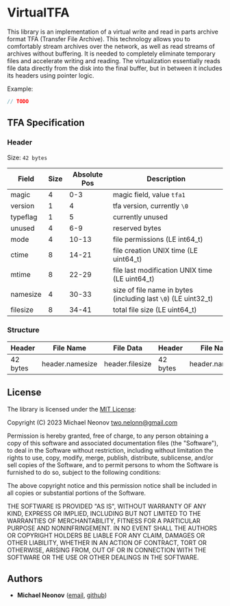 # VirtualTFA

This library is an implementation of a virtual write and read in parts archive format TFA (Transfer File Archive). This technology allows you to comfortably stream archives over the network, as well as read streams of archives without buffering. It is needed to completely eliminate temporary files and accelerate writing and reading. The virtualization essentially reads file data directly from the disk into the final buffer, but in between it includes its headers using pointer logic.

Example:

```c
// TODO
```


## TFA Specification

### Header

Size: `42 bytes`

| Field    | Size | Absolute Pos | Description                                                    |
|----------|------|--------------|----------------------------------------------------------------|
| magic    | 4    | 0-3          | magic field, value `tfa1`                                      |
| version  | 1    | 4            | tfa version, currently `\0`                                    |
| typeflag | 1    | 5            | currently unused                                               |
| unused   | 4    | 6-9          | reserved bytes                                                 |
| mode     | 4    | 10-13        | file permissions (LE int64_t)                                  |
| ctime    | 8    | 14-21        | file creation UNIX time (LE uint64_t)                          |
| mtime    | 8    | 22-29        | file last modification UNIX time (LE uint64_t)                 |
| namesize | 4    | 30-33        | size of file name in bytes (including last `\0`) (LE uint32_t) |
| filesize | 8    | 34-41        | total file size (LE uint64_t)                                  |

### Structure

| Header   | File Name       | File Data       | Header   | File Name         |     |
|----------|-----------------|-----------------|----------|-------------------|-----|
| 42 bytes | header.namesize | header.filesize | 42 bytes | header.namesize | ... |


## License

The library is licensed under the [MIT License](https://opensource.org/license/mit/):

Copyright (C) 2023 Michael Neonov <two.nelonn@gmail.com>

Permission is hereby granted, free of charge, to any person obtaining a copy
of this software and associated documentation files (the "Software"), to deal
in the Software without restriction, including without limitation the rights
to use, copy, modify, merge, publish, distribute, sublicense, and/or sell
copies of the Software, and to permit persons to whom the Software is
furnished to do so, subject to the following conditions:

The above copyright notice and this permission notice shall be included in all
copies or substantial portions of the Software.

THE SOFTWARE IS PROVIDED "AS IS", WITHOUT WARRANTY OF ANY KIND, EXPRESS OR
IMPLIED, INCLUDING BUT NOT LIMITED TO THE WARRANTIES OF MERCHANTABILITY,
FITNESS FOR A PARTICULAR PURPOSE AND NONINFRINGEMENT. IN NO EVENT SHALL THE
AUTHORS OR COPYRIGHT HOLDERS BE LIABLE FOR ANY CLAIM, DAMAGES OR OTHER
LIABILITY, WHETHER IN AN ACTION OF CONTRACT, TORT OR OTHERWISE, ARISING FROM,
OUT OF OR IN CONNECTION WITH THE SOFTWARE OR THE USE OR OTHER DEALINGS IN THE
SOFTWARE.

## Authors

- **Michael Neonov** ([email](mailto:two.nelonn@gmail.com), [github](https://github.com/Nelonn))
